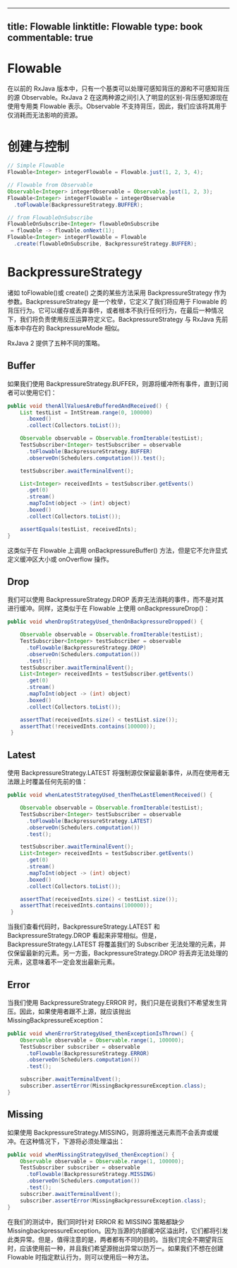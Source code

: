 
---
title: Flowable
linktitle: Flowable
type: book
commentable: true
---

# Flowable

在以前的 RxJava 版本中，只有一个基类可以处理可感知背压的源和不可感知背压的源 Observable。RxJava 2 在这两种源之间引入了明显的区别-背压感知源现在使用专用类 Flowable 表示。Observable 不支持背压，因此，我们应该将其用于仅消耗而无法影响的资源。

# 创建与控制

```java
// Simple Flowable
Flowable<Integer> integerFlowable = Flowable.just(1, 2, 3, 4);

// Flowable from Observable
Observable<Integer> integerObservable = Observable.just(1, 2, 3);
Flowable<Integer> integerFlowable = integerObservable
  .toFlowable(BackpressureStrategy.BUFFER);

// from FlowableOnSubscribe
FlowableOnSubscribe<Integer> flowableOnSubscribe
 = flowable -> flowable.onNext(1);
Flowable<Integer> integerFlowable = Flowable
  .create(flowableOnSubscribe, BackpressureStrategy.BUFFER);
```

# BackpressureStrategy

诸如 toFlowable()或 create() 之类的某些方法采用 BackpressureStrategy 作为参数。BackpressureStrategy 是一个枚举，它定义了我们将应用于 Flowable 的背压行为。它可以缓存或丢弃事件，或者根本不执行任何行为，在最后一种情况下，我们将负责使用反压运算符定义它。BackpressureStrategy 与 RxJava 先前版本中存在的 BackpressureMode 相似。

RxJava 2 提供了五种不同的策略。

## Buffer

如果我们使用 BackpressureStrategy.BUFFER，则源将缓冲所有事件，直到订阅者可以使用它们：

```java
public void thenAllValuesAreBufferedAndReceived() {
    List testList = IntStream.range(0, 100000)
      .boxed()
      .collect(Collectors.toList());

    Observable observable = Observable.fromIterable(testList);
    TestSubscriber<Integer> testSubscriber = observable
      .toFlowable(BackpressureStrategy.BUFFER)
      .observeOn(Schedulers.computation()).test();

    testSubscriber.awaitTerminalEvent();

    List<Integer> receivedInts = testSubscriber.getEvents()
      .get(0)
      .stream()
      .mapToInt(object -> (int) object)
      .boxed()
      .collect(Collectors.toList());

    assertEquals(testList, receivedInts);
}
```

这类似于在 Flowable 上调用 onBackpressureBuffer() 方法，但是它不允许显式定义缓冲区大小或 onOverflow 操作。

## Drop

我们可以使用 BackpressureStrategy.DROP 丢弃无法消耗的事件，而不是对其进行缓冲。同样，这类似于在 Flowable 上使用 onBackpressureDrop()：

```java
public void whenDropStrategyUsed_thenOnBackpressureDropped() {

    Observable observable = Observable.fromIterable(testList);
    TestSubscriber<Integer> testSubscriber = observable
      .toFlowable(BackpressureStrategy.DROP)
      .observeOn(Schedulers.computation())
      .test();
    testSubscriber.awaitTerminalEvent();
    List<Integer> receivedInts = testSubscriber.getEvents()
      .get(0)
      .stream()
      .mapToInt(object -> (int) object)
      .boxed()
      .collect(Collectors.toList());

    assertThat(receivedInts.size() < testList.size());
    assertThat(!receivedInts.contains(100000));
 }
```

## Latest

使用 BackpressureStrategy.LATEST 将强制源仅保留最新事件，从而在使用者无法跟上时覆盖任何先前的值：

```java
public void whenLatestStrategyUsed_thenTheLastElementReceived() {

    Observable observable = Observable.fromIterable(testList);
    TestSubscriber<Integer> testSubscriber = observable
      .toFlowable(BackpressureStrategy.LATEST)
      .observeOn(Schedulers.computation())
      .test();

    testSubscriber.awaitTerminalEvent();
    List<Integer> receivedInts = testSubscriber.getEvents()
      .get(0)
      .stream()
      .mapToInt(object -> (int) object)
      .boxed()
      .collect(Collectors.toList());

    assertThat(receivedInts.size() < testList.size());
    assertThat(receivedInts.contains(100000));
 }
```

当我们查看代码时，BackpressureStrategy.LATEST 和 BackpressureStrategy.DROP 看起来非常相似。但是，BackpressureStrategy.LATEST 将覆盖我们的 Subscriber 无法处理的元素，并仅保留最新的元素。另一方面，BackpressureStrategy.DROP 将丢弃无法处理的元素，这意味着不一定会发出最新元素。

## Error

当我们使用 BackpressureStrategy.ERROR 时，我们只是在说我们不希望发生背压。因此，如果使用者跟不上源，就应该抛出 MissingBackpressureException：

```java
public void whenErrorStrategyUsed_thenExceptionIsThrown() {
    Observable observable = Observable.range(1, 100000);
    TestSubscriber subscriber = observable
      .toFlowable(BackpressureStrategy.ERROR)
      .observeOn(Schedulers.computation())
      .test();

    subscriber.awaitTerminalEvent();
    subscriber.assertError(MissingBackpressureException.class);
}
```

## Missing

如果使用 BackpressureStrategy.MISSING，则源将推送元素而不会丢弃或缓冲。在这种情况下，下游将必须处理溢出：

```java
public void whenMissingStrategyUsed_thenException() {
    Observable observable = Observable.range(1, 100000);
    TestSubscriber subscriber = observable
      .toFlowable(BackpressureStrategy.MISSING)
      .observeOn(Schedulers.computation())
      .test();
    subscriber.awaitTerminalEvent();
    subscriber.assertError(MissingBackpressureException.class);
}
```

在我们的测试中，我们同时针对 ERROR 和 MISSING 策略都缺少 MissingbackpressureException。因为当源的内部缓冲区溢出时，它们都将引发此类异常。但是，值得注意的是，两者都有不同的目的。当我们完全不期望背压时，应该使用前一种，并且我们希望源抛出异常以防万一。如果我们不想在创建 Flowable 时指定默认行为，则可以使用后一种方法。

    